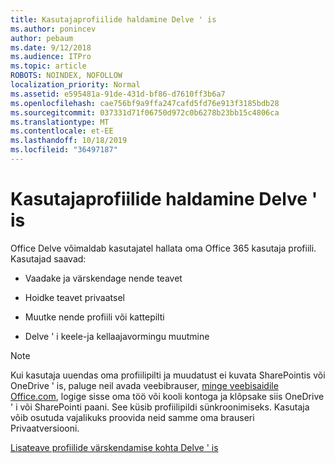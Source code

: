 ```yaml
---
title: Kasutajaprofiilide haldamine Delve ' is
ms.author: ponincev
author: pebaum
ms.date: 9/12/2018
ms.audience: ITPro
ms.topic: article
ROBOTS: NOINDEX, NOFOLLOW
localization_priority: Normal
ms.assetid: e595481a-91de-431d-bf86-d7610ff3b6a7
ms.openlocfilehash: cae756bf9a9ffa247cafd5fd76e913f3185bdb28
ms.sourcegitcommit: 037331d71f06750d972c0b6278b23bb15c4806ca
ms.translationtype: MT
ms.contentlocale: et-EE
ms.lasthandoff: 10/18/2019
ms.locfileid: "36497187"
---
```

# <a name="manage-user-profiles-in-delve"></a>Kasutajaprofiilide haldamine Delve ' is

Office Delve võimaldab kasutajatel hallata oma Office 365 kasutaja profiili. Kasutajad saavad:
  
- Vaadake ja värskendage nende teavet
    
- Hoidke teavet privaatsel
    
- Muutke nende profiili või kattepilti
    
- Delve ' i keele-ja kellaajavormingu muutmine
    
> [!NOTE]
> Kui kasutaja uuendas oma profiilipilti ja muudatust ei kuvata SharePointis või OneDrive ' is, paluge neil avada veebibrauser, [minge veebisaidile Office.com](https://www.office.com), logige sisse oma töö või kooli kontoga ja klõpsake siis OneDrive ' i või SharePointi paani. See küsib profiilipildi sünkroonimiseks. Kasutaja võib osutuda vajalikuks proovida neid samme oma brauseri Privaatversiooni. 
  
[Lisateave profiilide värskendamise kohta Delve ' is](https://go.microsoft.com/fwlink/?linkid=735070)
  

